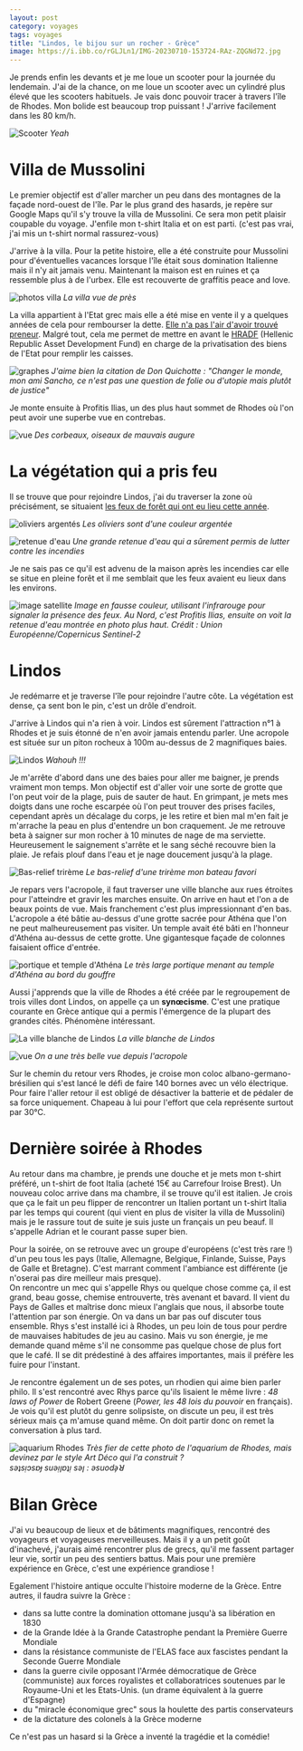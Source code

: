 ```yaml
---
layout: post 
category: voyages
tags: voyages
title: "Lindos, le bijou sur un rocher - Grèce"
image: https://i.ibb.co/rGLJLn1/IMG-20230710-153724-RAz-ZQGNd72.jpg
---
```


Je prends enfin les devants et je me loue un scooter pour la journée du lendemain. J'ai de la chance, on me loue un scooter avec un cylindré plus élevé que les scooters habituels. Je vais donc pouvoir tracer à travers l'île de Rhodes. Mon bolide est beaucoup trop puissant ! J'arrive facilement dans les 80 km/h.

![Scooter](https://i.ibb.co/qC57G7C/IMG-20230710-095834-Qf640-PHa5-G.jpg)
_Yeah_

<!--more-->

# Villa de Mussolini

Le premier objectif est d'aller marcher un peu dans des montagnes de la façade nord-ouest de l'île. Par le plus grand des hasards, je repère sur Google Maps qu'il s'y trouve la villa de Mussolini. Ce sera mon petit plaisir coupable du voyage. J'enfile mon t-shirt Italia et on est parti. (c'est pas vrai, j'ai mis un t-shirt normal rassurez-vous)

J'arrive à la villa. Pour la petite histoire, elle a été construite pour Mussolini pour d'éventuelles vacances lorsque l'île était sous domination Italienne mais il n'y ait jamais venu. Maintenant la maison est en ruines et ça ressemble plus à de l'urbex. Elle est recouverte de graffitis peace and love.

![photos villa](https://i.ibb.co/JctwsJz/Villa-Musso.jpg)
_La villa vue de près_

La villa appartient à l'Etat grec mais elle a été mise en vente il y a quelques années de cela pour rembourser la dette. [Elle n'a pas l'air d'avoir trouvé preneur](https://greekreporter-com.translate.goog/2020/07/17/mussolinis-old-villa-on-rhodes-still-on-real-estate-market/?_x_tr_sl=en&_x_tr_tl=fr&_x_tr_hl=fr&_x_tr_pto=wapp&_x_tr_hist=true). 
Malgré tout, cela me permet de mettre en avant le [HRADF](https://en-m-wikipedia-org.translate.goog/wiki/Hellenic_Republic_Asset_Development_Fund?_x_tr_sl=en&_x_tr_tl=fr&_x_tr_hl=fr&_x_tr_pto=wapp) (Hellenic Republic Asset Development Fund) en charge de la privatisation des biens de l'Etat pour remplir les caisses. 

![graphes](https://i.ibb.co/tLCpd87/graphes.jpg)
_J'aime bien la citation de Don Quichotte : "Changer le monde, mon ami Sancho, ce n'est pas une question de folie ou d'utopie mais plutôt de justice"_

Je monte ensuite à Profitis Ilias, un des plus haut sommet de Rhodes où l'on peut avoir une superbe vue en contrebas.

![vue](https://i.ibb.co/9qBk0hw/IMG-20230710-120002-BUeve-Ee-X5a.jpg)
_Des corbeaux, oiseaux de mauvais augure_

# La végétation qui a pris feu

Il se trouve que pour rejoindre Lindos, j'ai du traverser la zone où précisément, se situaient [les feux de forêt qui ont eu lieu cette année](https://www.lemonde.fr/planete/article/2023/07/22/en-grece-sous-une-canicule-inedite-l-ile-de-rhodes-evacuee-en-urgence_6183020_3244.html). 

![oliviers argentés](https://i.ibb.co/86fc0zb/IMG-20230710-142026-u33q-VHef1j.jpg)
_Les oliviers sont d'une couleur argentée_

![retenue d'eau](https://i.ibb.co/f49Qtjt/IMG-20230710-143123-x-E4k-OFgd7w.jpg)
_Une grande retenue d'eau qui a sûrement permis de lutter contre les incendies_

Je ne sais pas ce qu'il est advenu de la maison après les incendies car elle se situe en pleine forêt et il me semblait que les feux avaient eu lieux dans les environs. 

![image satellite](https://i.ibb.co/6wxf1P9/rhodes-GREECE-WILDFIRE-credit-eu-copernicus-1392x1392.jpg)
_Image en fausse couleur, utilisant l'infrarouge pour signaler la présence des feux. Au Nord, c'est Profitis Ilias, ensuite on voit la retenue d'eau montrée en photo plus haut. Crédit : Union Européenne/Copernicus Sentinel-2_

# Lindos

Je redémarre et je traverse l'île pour rejoindre l'autre côte. La végétation est dense, ça sent bon le pin, c'est un drôle d'endroit. 

J'arrive à Lindos qui n'a rien à voir. Lindos est sûrement l'attraction n°1 à Rhodes et je suis étonné de n'en avoir jamais entendu parler. Une acropole est située sur un piton rocheux à 100m au-dessus de 2 magnifiques baies. 

![Lindos](https://i.ibb.co/rGLJLn1/IMG-20230710-153724-RAz-ZQGNd72.jpg)
_Wahouh !!!_

Je m'arrête d'abord dans une des baies pour aller me baigner, je prends vraiment mon temps. Mon objectif est d'aller voir une sorte de grotte que l'on peut voir de la plage, puis de sauter de haut. 
En grimpant, je mets mes doigts dans une roche escarpée où l'on peut trouver des prises faciles, cependant après un décalage du corps, je les retire et bien mal m'en fait je m'arrache la peau en plus d'entendre un bon craquement. Je me retrouve beta à saigner sur mon rocher à 10 minutes de nage de ma serviette. Heureusement le saignement s'arrête et le sang séché recouvre bien la plaie. 
Je refais plouf dans l'eau et je nage doucement jusqu'à la plage. 

![Bas-relief trirème](https://i.ibb.co/pfHrNZD/IMG-20230710-182958-s-Qd-JI7-A65-Q.jpg)
_Le bas-relief d'une trirème mon bateau favori_


Je repars vers l'acropole, il faut traverser une ville blanche aux rues étroites pour l'atteindre et gravir les marches ensuite. On arrive en haut et l'on a de beaux points de vue. Mais franchement c'est plus impressionnant d'en bas. L'acropole a été bâtie au-dessus d'une grotte sacrée pour Athéna que l'on ne peut malheureusement pas visiter. Un temple avait été bâti en l'honneur d'Athéna au-dessus de cette grotte. Une gigantesque façade de colonnes faisaient office d'entrée.  

![portique et temple d'Athéna](https://i.ibb.co/LSPyRrZ/temple-athena.jpg)
_Le très large portique menant au temple d'Athéna au bord du gouffre_

Aussi j'apprends que la ville de Rhodes a été créée par le regroupement de trois villes dont Lindos, on appelle ça un **synœcisme**. C'est une pratique courante en Grèce antique qui a permis l'émergence de la plupart des grandes cités. Phénomène intéressant. 

![La ville blanche de Lindos](https://i.ibb.co/ckx7j0W/IMG-20230710-183328-b-KJgc-Tay3-V.jpg)
_La ville blanche de Lindos_

![vue](https://i.ibb.co/hFYX1cQ/IMG-20230710-182435-r9-Ew-YY3-J6c.jpg)
_On a une très belle vue depuis l'acropole_

Sur le chemin du retour vers Rhodes, je croise mon coloc albano-germano-brésilien qui s'est lancé le défi de faire 140 bornes avec un vélo électrique. Pour faire l'aller retour il est obligé de désactiver la batterie et de pédaler de sa force uniquement. Chapeau à lui pour l'effort que cela représente surtout par 30°C.

# Dernière soirée à Rhodes 

Au retour dans ma chambre, je prends une douche et je mets mon t-shirt préféré, un t-shirt de foot Italia (acheté 15€ au Carrefour Iroise Brest). Un nouveau coloc arrive dans ma chambre, il se trouve qu'il est italien. Je crois que ça le fait un peu flipper de rencontrer un Italien portant un t-shirt Italia par les temps qui courent (qui vient en plus de visiter la villa de Mussolini) mais je le rassure tout de suite je suis juste un français un peu beauf. Il s'appelle Adrian et le courant passe super bien. 

Pour la soirée, on se retrouve avec un groupe d'européens (c'est très rare !) d'un peu tous les pays (Italie, Allemagne, Belgique, Finlande, Suisse, Pays de Galle et Bretagne). C'est marrant comment l'ambiance est différente (je n'oserai pas dire meilleur mais presque).  
On rencontre un mec qui s'appelle Rhys ou quelque chose comme ça, il est grand, beau gosse, chemise entrouverte, très avenant et bavard. Il vient du Pays de Galles et maîtrise donc mieux l'anglais que nous, il absorbe toute l'attention par son énergie. On va dans un bar pas ouf discuter tous ensemble. Rhys s'est installé ici à Rhodes, un peu loin de tous pour perdre de mauvaises habitudes de jeu au casino. Mais vu son énergie, je me demande quand même s'il ne consomme pas quelque chose de plus fort que le café. Il se dit prédestiné à des affaires importantes, mais il préfère les fuire pour l'instant. 

Je rencontre également un de ses potes, un rhodien qui aime bien parler philo. Il s'est rencontré avec Rhys parce qu'ils lisaient le même livre : _48 laws of Power_ de Robert Greene (_Power, les 48 lois du pouvoir_ en français). Je vois qu'il est plutôt du genre solipsiste, on discute un peu, il est très sérieux mais ça m'amuse quand même. On doit partir donc on remet la conversation à plus tard. 

![aquarium Rhodes](https://i.ibb.co/z5G6hTp/IMG-20230708-193547-Ax36y65-R1r.jpg)
_Très fier de cette photo de l'aquarium de Rhodes, mais devinez par le style Art Déco qui l'a construit ?  
sǝʇsᴉɔsɐɟ suǝᴉןɐʇᴉ sǝן : ǝsuodǝ̗ꓤ_

# Bilan Grèce

J'ai vu beaucoup de lieux et de bâtiments magnifiques, rencontré des voyageurs et voyageuses merveilleuses. Mais il y a un petit goût d'inachevé, j'aurais aimé rencontrer plus de grecs, qu'il me fassent partager leur vie, sortir un peu des sentiers battus. Mais pour une première expérience en Grèce, c'est une expérience grandiose !

Egalement l'histoire antique occulte l'histoire moderne de la Grèce.
Entre autres, il faudra suivre la Grèce :  

- dans sa lutte contre la domination ottomane jusqu'à sa libération en 1830
- de la Grande Idée à la Grande Catastrophe pendant la Première Guerre Mondiale
- dans la résistance communiste de l'ELAS face aux fascistes pendant la Seconde Guerre Mondiale
- dans la guerre civile opposant l'Armée démocratique de Grèce (communiste) aux forces royalistes et collaboratrices soutenues par le Royaume-Uni et les Etats-Unis. (un drame équivalent à la guerre d'Espagne)
- du "miracle économique grec" sous la houlette des partis conservateurs
- de la dictature des colonels à la Grèce moderne

Ce n'est pas un hasard si la Grèce a inventé la tragédie et la comédie!


